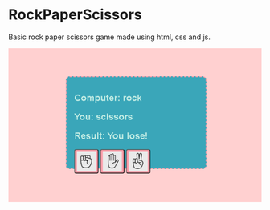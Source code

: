 # RockPaperScissors
Basic rock paper scissors game made using html, css and js.

![Alt](site-image.PNG)
